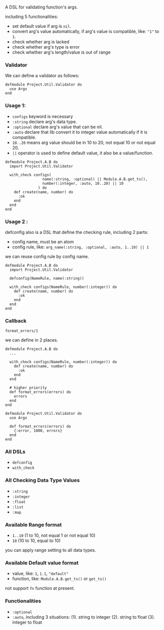   A DSL for validating function's args.

  including 5 functionalities:
  - set default value if arg is ```nil```.
  - convert arg's value automatically, if arg's value is compatible, like: ```"1"``` to ```1```.
  - check whether arg is lacked
  - check whether arg's type is error
  - check whether arg's length/value is out of range

  ### Validator
  We can define a validator as follows:

  ```
  defmodule Project.Util.Validator do
    use Argx
  end
  ```

  ### Usage 1:

  - ```configs``` keyword is necessary
  - ```:string``` declare arg's data type.
  - ```:optional``` declare arg's value that can be nil.
  - ```:auto``` declare that lib convert it to integer value automatically if it is compatible.
  - ```10..20``` means arg value should be in 10 to 20, not equal 10 or not equal 20.
  - ```||``` operator is used to define default value, it also be a value/function.

  ```
  defmodule Project.A.B do
    import Project.Util.Validator

    with_check configs(
                   name(:string, :optional) || Module.A.B.get_ts(),
                   number(:integer, :auto, 10..20) || 10
                 ) do
      def create(name, number) do
        :ok
      end
    end
  end
  ```

  ### Usage 2 :

  defconfig also is a DSL that define the checking rule,
  including 2 parts:
  - config name, must be an atom
  - config rule, like: ```arg_name(:string, :optional, :auto, 1..10) || 1```

  we can reuse config rule by config name.

  ```
  defmodule Project.A.B do
    import Project.Util.Validator

    defconfig(NameRule, name(:string))

    with_check configs(NameRule, number(:integer)) do
      def create(name, number) do
        :ok
      end
    end
  end
  ```

  ### Callback

  ```format_errors/1```

  we can define in 2 places.
  ```
  defmodule Project.A.B do
    ...

    with_check configs(NameRule, number(:integer)) do
      def create(name, number) do
        :ok
      end
    end

    # higher priority
    def format_errors(errors) do
      errors
    end
  end
  ```

  ```
  defmodule Project.Util.Validator do
    use Argx

    def format_errors(errors) do
      {:error, 1000, errors}
    end
  end
  ```

  ### All DSLs
  - ```defconfig```
  - ```with_check```

  ### All Checking Data Type Values
  -  ```:string```
  -  ```:integer```
  -  ```:float```
  -  ```:list```
  -  ```:map```

  ### Available Range format
  - ```1..10``` (1 to 10, not equal 1 or not equal 10)
  - ```10``` (10 to 10, equal to 10)

  you can apply range setting to all data types.

  ### Available Default value format
  - value, like: ```1```, ```1.1```, ```"default"```
  - function, like: ```Module.A.B.get_ts()``` or ```get_ts()```

  not support ```fn``` function at present.

  ### Functionalities
  - ```:optional```
  - ```:auto```, including 3 situations:
  (1). string to integer
  (2). string to float
  (3). integer to float
